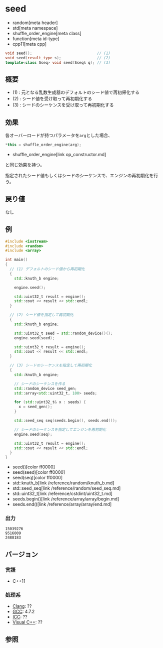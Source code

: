 # seed
* random[meta header]
* std[meta namespace]
* shuffle_order_engine[meta class]
* function[meta id-type]
* cpp11[meta cpp]

```cpp
void seed();                             // (1)
void seed(result_type s);                // (2)
template<class Sseq> void seed(Sseq& q); // (3)
```

## 概要
- (1) : 元となる乱数生成器のデフォルトのシード値で再初帰化する
- (2) : シード値を受け取って再初期化する
- (3) : シードのシーケンスを受け取って再初期化する


## 効果
各オーバーロードが持つパラメータを`arg`とした場合、

```cpp
*this = shuffle_order_engine(arg);
```
* shuffle_order_engine[link op_constructor.md]

と同じ効果を持つ。

指定されたシード値もしくはシードのシーケンスで、エンジンの再初期化を行う。


## 戻り値
なし


## 例
```cpp example
#include <iostream>
#include <random>
#include <array>

int main()
{
  // (1) デフォルトのシード値から再初期化
  {
    std::knuth_b engine;

    engine.seed();

    std::uint32_t result = engine();
    std::cout << result << std::endl;
  }

  // (2) シード値を指定して再初期化
  {
    std::knuth_b engine;

    std::uint32_t seed = std::random_device()();
    engine.seed(seed);

    std::uint32_t result = engine();
    std::cout << result << std::endl;
  }

  // (3) シードのシーケンスを指定して再初期化
  {
    std::knuth_b engine;

    // シードのシーケンスを作る
    std::random_device seed_gen;
    std::array<std::uint32_t, 100> seeds;

    for (std::uint32_t& x : seeds) {
      x = seed_gen();
    }

    std::seed_seq seq(seeds.begin(), seeds.end());

    // シードのシーケンスを指定してエンジンを再初期化
    engine.seed(seq);

    std::uint32_t result = engine();
    std::cout << result << std::endl;
  }
}
```
* seed()[color ff0000]
* seed(seed)[color ff0000]
* seed(seq)[color ff0000]
* std::knuth_b[link /reference/random/knuth_b.md]
* std::seed_seq[link /reference/random/seed_seq.md]
* std::uint32_t[link /reference/cstdint/uint32_t.md]
* seeds.begin()[link /reference/array/array/begin.md]
* seeds.end()[link /reference/array/array/end.md]

### 出力
```
15039276
9516009
2488183
```

## バージョン
### 言語
- C++11

### 処理系
- [Clang](/implementation.md#clang): ??
- [GCC](/implementation.md#gcc): 4.7.2
- [ICC](/implementation.md#icc): ??
- [Visual C++](/implementation.md#visual_cpp): ??


## 参照


